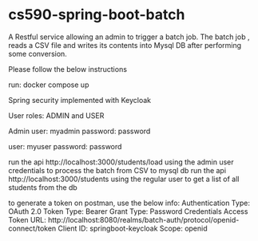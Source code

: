 # cs590-spring-boot-batch
A Restful service allowing an admin to trigger a batch job.  The batch job , reads a CSV file and writes its contents into Mysql DB after performing some conversion.

Please follow the below instructions

run: docker compose up

Spring security implemented with Keycloak

User roles: ADMIN and USER

Admin user: myadmin
password: password

user: myuser
password: password

run the api http://localhost:3000/students/load using the admin user credentials to process the batch from CSV to mysql db
run the api http://localhost:3000/students using the regular user to get a list of all students from the db

to generate a token on postman, use the below info:
Authentication Type: OAuth 2.0
Token Type: Bearer
Grant Type: Password Credentials
Access Token URL: http://localhost:8080/realms/batch-auth/protocol/openid-connect/token
Client ID: springboot-keycloak
Scope: openid

